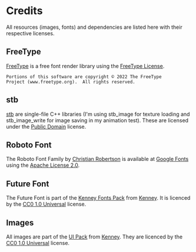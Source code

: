 # Credits

All resources (images, fonts) and dependencies are listed here with
their respective licenses.

## FreeType

[FreeType](https://www.freetype.org) is a free font render library
using the [FreeType License](https://gitlab.freedesktop.org/freetype/freetype/-/blob/master/docs/FTL.TXT).

    Portions of this software are copyright © 2022 The FreeType
    Project (www.freetype.org).  All rights reserved.

## stb

[stb](https://github.com/nothings/stb) are single-file C++ libraries
(I'm using stb_image for texture loading and stb_image_write for
image saving in my animation test). These are licensed under the
[Public Domain](https://www.unlicense.org) license.

## Roboto Font

The Roboto Font Family by [Christian Robertson](https://fonts.google.com/?query=Christian%20Robertson) is available at
[Google Fonts](https://fonts.google.com/specimen/Roboto) using the
[Apache License 2.0](https://www.apache.org/licenses/LICENSE-2.0).

## Future Font

The Future Font is part of the
[Kenney Fonts Pack](https://kenney.nl/assets/kenney-fonts) from
[Kenney](https://kenney.nl). It is licenced by the
[CC0 1.0 Universal](https://creativecommons.org/publicdomain/zero/1.0/) license.

## Images

All images are part of the
[UI Pack](https://kenney.nl/assets/ui-pack) from
[Kenney](https://kenney.nl). They are licenced by the
[CC0 1.0 Universal](https://creativecommons.org/publicdomain/zero/1.0/) license.
